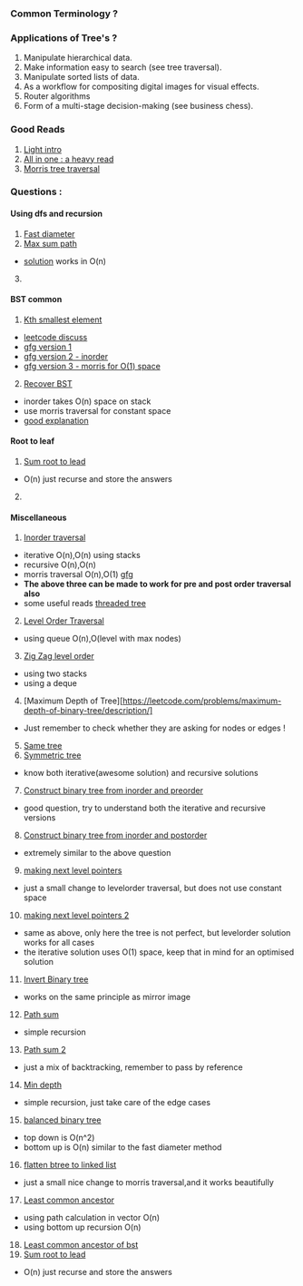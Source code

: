 ### Common Terminology ?



### Applications of Tree's ?

1. Manipulate hierarchical data.
2. Make information easy to search (see tree traversal).
3. Manipulate sorted lists of data.
4. As a workflow for compositing digital images for visual effects.
5. Router algorithms
6. Form of a multi-stage decision-making (see business chess).


### Good Reads
1. [Light intro](https://www.cs.cmu.edu/~adamchik/15-121/lectures/Trees/trees.html)
2. [All in one : a heavy read](http://liacs.leidenuniv.nl/~deutzah/DS/september28.pdf)
3. [Morris tree traversal](https://www.geeksforgeeks.org/inorder-tree-traversal-without-recursion-and-without-stack/)

### Questions :

#### Using dfs and recursion
1. [Fast diameter]()
2. [Max sum path](https://leetcode.com/problems/binary-tree-maximum-path-sum/description/)
  - [solution](https://leetcode.com/problems/binary-tree-maximum-path-sum/discuss/39869/Simple-O(n)-algorithm-with-one-traversal-through-the-tree) works in O(n)
3.

#### BST common
1. [Kth smallest element](https://leetcode.com/problems/kth-smallest-element-in-a-bst/description/)
  - [leetcode discuss](https://leetcode.com/problems/kth-smallest-element-in-a-bst/discuss/63660/3-ways-implemented-in-JAVA-(Python):-Binary-Search-in-order-iterative-and-recursive)
  - [gfg version 1](https://www.geeksforgeeks.org/find-k-th-smallest-element-in-bst-order-statistics-in-bst/)
  - [gfg version 2 - inorder ](https://www.geeksforgeeks.org/kth-largest-element-in-bst-when-modification-to-bst-is-not-allowed/)
  - [gfg version 3 - morris for O(1) space](https://www.geeksforgeeks.org/kth-smallest-element-in-bst-using-o1-extra-space/)

2. [Recover BST](https://leetcode.com/problems/recover-binary-search-tree/description/)  
  - inorder takes O(n) space on stack
  - use morris traversal for constant space
  - [good explanation](https://leetcode.com/problems/recover-binary-search-tree/discuss/32562/Share-my-solutions-and-detailed-explanation-with-recursiveiterative-in-order-traversal-and-Morris-traversal)

#### Root to leaf
1. [Sum root to lead](https://leetcode.com/problems/sum-root-to-leaf-numbers/description/)
  - O(n) just recurse and store the answers
2.   


#### Miscellaneous

1. [Inorder traversal](https://leetcode.com/problems/binary-tree-inorder-traversal/description/)
  - iterative O(n),O(n) using stacks  
  - recursive O(n),O(n)
  - morris traversal O(n),O(1) [gfg](https://www.geeksforgeeks.org/inorder-tree-traversal-without-recursion-and-without-stack/)
  - **The above three can be made to work for pre and post order traversal also**
  - some useful reads [threaded tree](https://en.wikipedia.org/wiki/Threaded_binary_tree)
2. [Level Order Traversal](https://leetcode.com/problems/binary-tree-level-order-traversal/description/)
  - using queue O(n),O(level with max nodes)
3. [Zig Zag level order ](https://leetcode.com/problems/binary-tree-zigzag-level-order-traversal/description/)
  - using two stacks
  - using a deque
4. [Maximum Depth of Tree][https://leetcode.com/problems/maximum-depth-of-binary-tree/description/]
  - Just remember to check whether they are asking for nodes or edges !
5. [Same tree](https://leetcode.com/problems/same-tree/description/)
6. [Symmetric tree](https://leetcode.com/problems/symmetric-tree/)
  - know both iterative(awesome solution) and recursive solutions
7. [Construct binary tree from inorder and preorder](https://leetcode.com/problems/construct-binary-tree-from-preorder-and-inorder-traversal/description/)
  - good question, try to understand both the iterative and recursive versions
8. [Construct binary tree from inorder and postorder](https://leetcode.com/problems/construct-binary-tree-from-inorder-and-postorder-traversal/description/)
  - extremely similar to the above question
9. [making next level pointers ](https://leetcode.com/problems/populating-next-right-pointers-in-each-node/description/)  
  - just a small change to levelorder traversal, but does not use constant space
10. [making next level pointers  2](https://leetcode.com/problems/populating-next-right-pointers-in-each-node-ii/description/)
 - same as above, only here the tree is not perfect, but levelorder solution works for all cases
 - the iterative solution uses O(1) space, keep that in mind for an optimised solution
11. [Invert Binary tree](https://leetcode.com/problems/invert-binary-tree/description/)
  - works on the same principle as mirror image
12. [Path sum](https://leetcode.com/problems/path-sum/description/)
  - simple recursion
13. [Path sum 2](https://leetcode.com/problems/path-sum-ii/description/)
  - just a mix of backtracking, remember to pass by reference
14. [Min depth](https://leetcode.com/problems/minimum-depth-of-binary-tree/description/)
  - simple recursion, just take care of the edge cases
15. [balanced binary tree](https://leetcode.com/problems/balanced-binary-tree/description/)
  - top down is O(n^2)
  - bottom up is O(n) similar to the fast diameter method
16. [flatten btree to linked list](https://leetcode.com/problems/flatten-binary-tree-to-linked-list/description/)
  - just a small nice change to morris traversal,and it works beautifully
17. [Least common ancestor](https://leetcode.com/problems/lowest-common-ancestor-of-a-binary-tree/description/)
  - using path calculation in vector O(n)
  - using bottom up recursion O(n)
18. [Least common ancestor of bst]()
19. [Sum root to lead](https://leetcode.com/problems/sum-root-to-leaf-numbers/description/)
  - O(n) just recurse and store the answers

